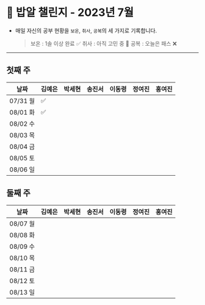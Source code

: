 # 🍚 밥알 챌린지 - 2023년 7월
- 매일 자신의 공부 현황을 `보온`, `취사`, `공복`의 세 가지로 기록합니다.
    
    > 보온 : 1솔 이상 완료 ✅
    취사 : 아직 고민 중 🤔
    공복 : 오늘은 패스 ❌
---

## 첫째 주

**날짜**|김예은|박세현|송진서|이동령|정여진|홍여진
---|---|---|---|---|---|---
07/31 월|✅ | | | | | |
08/01 화|✅ | | | | | |
08/02 수| | | | | | |
08/03 목| | | | | | |
08/04 금| | | | | | |
08/05 토| | | | | | |
08/06 일| | | | | | |


## 둘째 주

**날짜**|김예은|박세현|송진서|이동령|정여진|홍여진
---|---|---|---|---|---|---
08/07 월| | | | | | |
08/08 화| | | | | | |
08/09 수| | | | | | |
08/10 목| | | | | | |
08/11 금| | | | | | |
08/12 토| | | | | | |
08/13 일| | | | | | |
